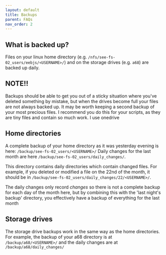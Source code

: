 ```yaml
---
layout: default
title: Backups
parent: FAQs
nav_order: 2
---
```


## What is backed up?
Files on your linux home directory (e.g. `/nfs/see-fs-02_users/eebjs/<USERNAME>/`) and on the storage drives (e.g. `a68`) are backed up daily.

## NOTE!!
Backups should be able to get you out of a sticky situation where you've deleted something by mistake, but when the drives become full your files are not always backed up.
It may be worth keeping a second backup of your most precious files. I recommend you do this for your scripts, as they are tiny files and contain so much work. I use onedrive

## Home directories
A complete backup of your home directory as it was yesterday evening is here: `/backup/see-fs-02_users/<USERNAME>/`
Daily changes for the last month are here `/backup/see-fs-02_users/daily_changes/`. 

This directory contains daily directories which contain changed files.
For example, if you deleted or modified a file on the 22nd of the month, it should be in `/backup/see-fs-02_users/daily_changes/22/<USERNAME>/`.

The daily changes only record *changes* so there is not a complete backup for each day of the month here, but by combining this with the 'last night's backup' directory,
you effectively have a backup of everything for the last month

## Storage drives
The storage drive backups work in the same way as the home directories. For example, the backup of your a68 directory is at `/backup/a68/<USERNAME>/`
and the daily changes are at `/backup/a68/daily_changes/`
